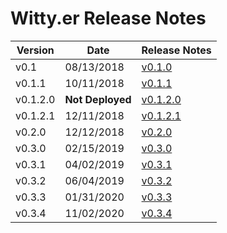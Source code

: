 # Witty.er Release Notes

Version | Date | Release Notes
------- | ---- | -------------
v0.1 | 08/13/2018 | [v0.1.0](v0.1.0.md)
v0.1.1 | 10/11/2018 | [v0.1.1](v0.1.1.md)
v0.1.2.0 | __Not Deployed__ | [v0.1.2.0](v0.1.2.0.md)
v0.1.2.1 | 12/11/2018 | [v0.1.2.1](v0.1.2.1.md)
v0.2.0 | 12/12/2018 | [v0.2.0](v0.2.0.md)
v0.3.0 | 02/15/2019 | [v0.3.0](v0.3.0.md)
v0.3.1 | 04/02/2019 | [v0.3.1](v0.3.1.md)
v0.3.2 | 06/04/2019 | [v0.3.2](v0.3.2.md)
v0.3.3 | 01/31/2020 | [v0.3.3](v0.3.3.md)
v0.3.4 | 11/02/2020 | [v0.3.4](v0.3.4.md)

